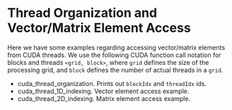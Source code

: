 # Thread Organization and Vector/Matrix Element Access

Here we have some examples regarding accessing vector/matrix elements from CUDA threads. We use the following
CUDA function call notation for blocks and threads `<grid, block>`, where `grid` defines the size of the processing
grid, and `block` defines the number of actual threads in a `grid`.


* cuda_thread_organization. Prints out `blockIdx` and `threadIdx` ids.
* cuda_thread_1D_indexing. Vector element access example.
* cuda_thread_2D_indexing. Matrix element access example.
